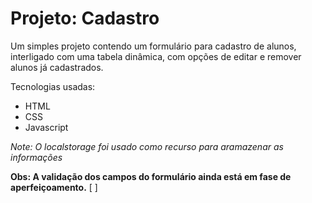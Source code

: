 # Projeto: Cadastro

Um simples projeto contendo um formulário para cadastro de alunos, interligado com uma tabela dinâmica, com opções de editar e remover alunos já cadastrados.

Tecnologias usadas:
* HTML
* CSS
* Javascript

*Note: O localstorage foi usado como recurso para aramazenar as informações*

**Obs: A validação dos campos do formulário ainda está em fase de aperfeiçoamento.** [ ]

